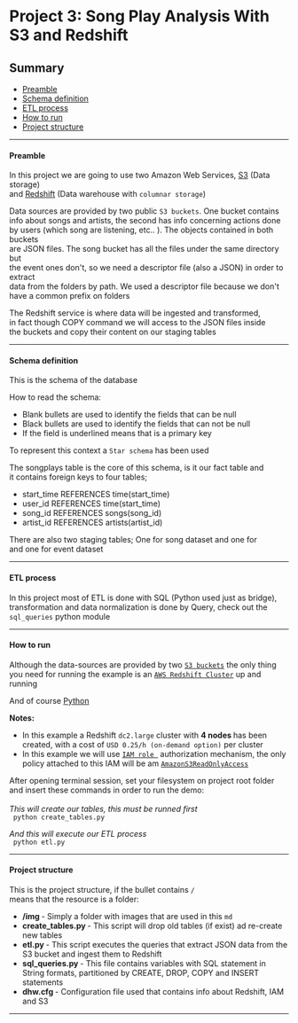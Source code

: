 # Project 3: Song Play Analysis With S3 and Redshift

## Summary
* [Preamble](#Preamble)
* [Schema definition](#Schema-definition)
* [ETL process](#ETL-process)
* [How to run](#How-to-run)
* [Project structure](#Project-structure)
--------------------------------------------

#### Preamble

In this project we are going to use two Amazon Web Services,
[S3](https://aws.amazon.com/en/s3/) (Data storage) <br>
and [Redshift](https://aws.amazon.com/en/redshift/) (Data warehouse with ``columnar storage``)

Data sources are provided by two public ``S3 buckets``. One bucket contains <br>
info about songs and artists, the second has info concerning actions done <br> by users (which song are listening, etc.. ). The objects  contained in both buckets <br> are JSON files. The song bucket has all
the files under the same directory but <br> the event ones don't,
so we need a descriptor file (also a JSON) in order to extract <br> data from the folders by path. We used a descriptor file because we don't have a common prefix on folders

The Redshift service is where data will be ingested and transformed, <br>
in fact though COPY command we will access to the JSON files inside <br>
the buckets and copy their content on our staging tables

--------------------------------------------

#### Schema definition
This is the schema of the database

How to read the schema:
* Blank bullets are used to identify the fields that can be null <br>
* Black bullets are used to identify the fields that can not be null <br>
* If the field is underlined means that is a primary key <br>


To represent this context a ``Star schema`` has been used <br>

The songplays table is the core of this schema, is it our fact table and <br>
it contains foreign keys to four tables;
* start_time REFERENCES time(start_time)
* user_id REFERENCES time(start_time)
* song_id REFERENCES songs(song_id)
* artist_id REFERENCES artists(artist_id)

There are also two staging tables; One for song dataset and one for <br>
and one for event dataset


--------------------------------------------

#### ETL process

In this project most of ETL is done with SQL (Python used just as bridge), transformation and data normalization is done by Query, check out the ``sql_queries`` python module

--------------------------------------------

#### How to run
Although the data-sources are provided by two [``S3 buckets``](https://aws.amazon.com/en/s3/) the only thing you need for running the example is an [``AWS Redshift Cluster``](https://aws.amazon.com/en/redshift/) up and running

And of course [Python](https://www.python.org/downloads/) <br>

<b> Notes: </b>
* In this example a Redshift ``dc2.large``  cluster with <b> 4 nodes </b> has been created, with a cost of ``USD 0.25/h (on-demand option)`` per cluster
* In this example we will use [``IAM role ``](https://docs.aws.amazon.com/en_us/IAM/latest/UserGuide/id_roles.html) authorization mechanism, the only policy attached to this IAM will be am [``AmazonS3ReadOnlyAccess``](https://aws.amazon.com/en/blogs/security/organize-your-permissions-by-using-separate-managed-policies/)


After opening terminal session, set your filesystem on project root folder <br>
and  insert these commands in order to run the demo: <br><br>
<I> This will create our tables, this must be runned first </I> <br>
`` python create_tables.py`` <br>

<I> And this will execute our ETL process </I> <br>
`` python etl.py`` <br>

--------------------------------------------

#### Project structure
This is the project structure, if the bullet contains ``/`` <br>
means that the resource is a folder:

* <b> /img </b> - Simply a folder with images that are used in this ``md``
* <b> create_tables.py </b> - This script will drop old tables (if exist) ad re-create new tables
* <b> etl.py </b> - This script executes the queries that extract JSON data
from the S3 bucket and ingest them to Redshift
* <b> sql_queries.py </b> - This file contains variables with SQL statement in String formats,  partitioned by CREATE, DROP, COPY and INSERT statements
* <b> dhw.cfg </b> - Configuration file used that contains info about Redshift, IAM and S3

--------------------------------------------
